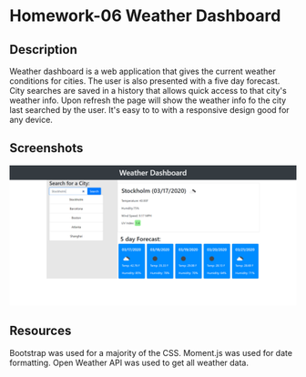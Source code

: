 # Homework-06 Weather Dashboard

## Description
Weather dashboard is a web application that gives the current weather conditions for cities. The user is also presented with a five day forecast. City searches are saved in a history that allows quick access to that city's weather info. Upon refresh the page will show the weather info fo the city last searched by the user. It's easy to to with a responsive design good for any device. 

## Screenshots
![Weather Dashboard](WeatherDashboard.PNG)

## Resources 
Bootstrap was used for a majority of the CSS. Moment.js was used for date formatting. Open Weather API was used to get all weather data.